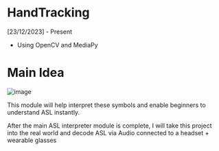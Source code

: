 # HandTracking

[23/12/2023] - Present

- Using OpenCV and MediaPy


# Main Idea

![image](https://github.com/oZep/HandTracking/assets/97713154/a7412c7e-72fe-49c8-8981-b5f996b71e01)

This module will help interpret these symbols and enable beginners to understand ASL instantly. 

After the main ASL interpreter module is complete, I will take this project into the real world and decode ASL via Audio connected to a headset + wearable glasses
